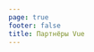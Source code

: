 ```yaml
---
page: true
footer: false
title: Партнёры Vue
---
```


<script setup>
import PartnerLanding from './components/PartnerLanding.vue'
</script>

<PartnerLanding />
